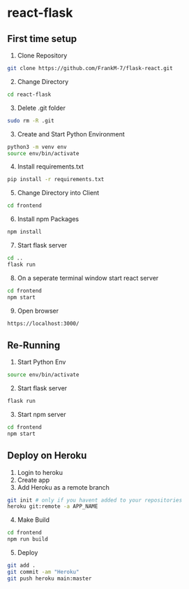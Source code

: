# react-flask

## First time setup ##
1. Clone Repository
```bash
git clone https://github.com/FrankM-7/flask-react.git
```
2. Change Directory
```bash
cd react-flask
```
3. Delete .git folder
```bash
sudo rm -R .git
```
3. Create and Start Python Environment
```bash
python3 -m venv env
source env/bin/activate
```
4. Install requirements.txt
```bash
pip install -r requirements.txt
```
5. Change Directory into Client
```bash
cd frontend
```
6. Install npm Packages
```bash
npm install
```
7. Start flask server
```bash
cd ..
flask run
```
8. On a seperate terminal window start react server
```bash
cd frontend
npm start
```
9. Open browser
```bash
https://localhost:3000/
```

## Re-Running ##
1. Start Python Env
```bash
source env/bin/activate
```
2. Start flask server
```bash
flask run
```
3. Start npm server
```bash
cd frontend
npm start
```

## Deploy on Heroku ##
1. Login to heroku
2. Create app
3. Add Heroku as a remote branch
```bash
git init # only if you havent added to your repositories
heroku git:remote -a APP_NAME
```
4. Make Build
```bash
cd frontend
npm run build
```
5. Deploy
```bash
git add .
git commit -am "Heroku"
git push heroku main:master
```


